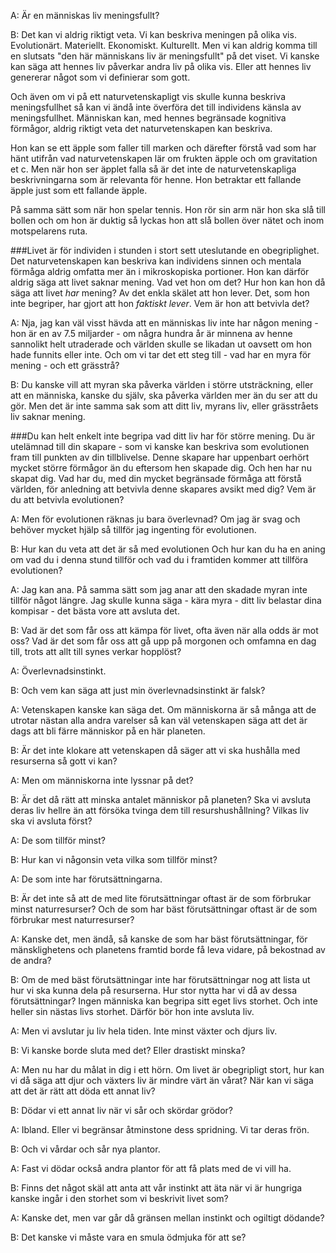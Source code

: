 A: Är en människas liv meningsfullt?

B: Det kan vi aldrig riktigt veta. Vi kan beskriva meningen på olika vis. Evolutionärt. Materiellt. Ekonomiskt. Kulturellt. Men vi kan aldrig komma till en slutsats "den här människans liv är meningsfullt" på det viset. Vi kanske kan säga att hennes liv påverkar andra liv på olika vis. Eller att hennes liv genererar något som vi definierar som gott.

Och även om vi på ett naturvetenskapligt vis skulle kunna beskriva meningsfullhet så kan vi ändå inte överföra det till individens känsla av meningsfullhet. Människan kan, med hennes begränsade kognitiva förmågor, aldrig riktigt veta det naturvetenskapen kan beskriva.

Hon kan se ett äpple som faller till marken och därefter förstå vad som har hänt utifrån vad naturvetenskapen lär om frukten äpple och om gravitation et c. Men när hon ser äpplet falla så är det inte de naturvetenskapliga beskrivningarna som är relevanta för henne. Hon betraktar ett fallande äpple just som ett fallande äpple.

På samma sätt som när hon spelar tennis. Hon rör sin arm när hon ska slå till bollen och om hon är duktig så lyckas hon att slå bollen över nätet och inom motspelarens ruta. 

###Livet är för individen i stunden i stort sett uteslutande en obegriplighet. Det naturvetenskapen kan beskriva kan individens sinnen och mentala förmåga aldrig omfatta mer än i mikroskopiska portioner. Hon kan därför aldrig säga att livet saknar mening. Vad vet hon om det? Hur hon kan hon då säga att livet *har* mening? Av det enkla skälet att hon lever. Det, som hon inte begriper, har gjort att hon *faktiskt lever*. Vem är hon att betvivla det?

A: Nja, jag kan väl visst hävda att en människas liv inte har någon mening - hon är en av 7.5 miljarder - om några hundra år är minnena av henne sannolikt helt utraderade och världen skulle se likadan ut oavsett om hon hade funnits eller inte. Och om vi tar det ett steg till - vad har en myra för mening - och ett grässtrå?

B: Du kanske vill att myran ska påverka världen i större utsträckning, eller att en människa, kanske du själv, ska påverka världen mer än du ser att du gör. Men det är inte samma sak som att ditt liv, myrans liv, eller grässtråets liv saknar mening.

###Du kan helt enkelt inte begripa vad ditt liv har för större mening. Du är utelämnad till din skapare - som vi kanske kan beskriva som evolutionen fram till punkten av din tillblivelse. Denne skapare har uppenbart oerhört mycket större förmågor än du eftersom hen skapade dig. Och hen har nu skapat dig. Vad har du, med din mycket begränsade förmåga att förstå världen, för anledning att betvivla denne skapares avsikt med dig? Vem är du att betvivla evolutionen?

A: Men för evolutionen räknas ju bara överlevnad? Om jag är svag och behöver mycket hjälp så tillför jag ingenting för evolutionen.

B: Hur kan du veta att det är så med evolutionen Och hur kan du ha en aning om vad du i denna stund tillför och vad du i framtiden kommer att tillföra evolutionen?

A: Jag kan ana. På samma sätt som jag anar att den skadade myran inte tillför något längre. Jag skulle kunna säga - kära myra - ditt liv belastar dina kompisar - det bästa vore att avsluta det.

B: Vad är det som får oss att kämpa för livet, ofta även när alla odds är mot oss? Vad är det som får oss att gå upp på morgonen och omfamna en dag till, trots att allt till synes verkar hopplöst?

A: Överlevnadsinstinkt.

B: Och vem kan säga att just min överlevnadsinstinkt är falsk? 

A: Vetenskapen kanske kan säga det. Om människorna är så många att de utrotar nästan alla andra varelser så kan väl vetenskapen säga att det är dags att bli färre människor på en här planeten.

B: Är det inte klokare att vetenskapen då säger att vi ska hushålla med resurserna så gott vi kan?

A: Men om människorna inte lyssnar på det?

B: Är det då rätt att minska antalet människor på planeten? Ska vi avsluta deras liv hellre än att försöka tvinga dem till resurshushållning? Vilkas liv ska vi avsluta först?

A: De som tillför minst?

B: Hur kan vi någonsin veta vilka som tillför minst?

A: De som inte har förutsättningarna.

B: Är det inte så att de med lite förutsättningar oftast är de som förbrukar minst naturresurser? Och de som har bäst förutsättningar oftast är de som förbrukar mest naturresurser?

A: Kanske det, men ändå, så kanske de som har bäst förutsättningar, för mänsklighetens och planetens framtid borde få leva vidare, på bekostnad av de andra?

B: Om de med bäst förutsättningar inte har förutsättningar nog att lista ut hur vi ska kunna dela på resurserna. Hur stor nytta har vi då av dessa förutsättningar? Ingen människa kan begripa sitt eget livs storhet. Och inte heller sin nästas livs storhet. Därför bör hon inte avsluta liv.

A: Men vi avslutar ju liv hela tiden. Inte minst växter och djurs liv.

B: Vi kanske borde sluta med det? Eller drastiskt minska?

A: Men nu har du målat in dig i ett hörn. Om livet är obegripligt stort, hur kan vi då säga att djur och växters liv är mindre värt än vårat? När kan vi säga att det är rätt att döda ett annat liv?

B: Dödar vi ett annat liv när vi sår och skördar grödor?

A: Ibland. Eller vi begränsar åtminstone dess spridning. Vi tar deras frön.

B: Och vi vårdar och sår nya plantor.

A: Fast vi dödar också andra plantor för att få plats med de vi vill ha.

B: Finns det något skäl att anta att vår instinkt att äta när vi är hungriga kanske ingår i den storhet som vi beskrivit livet som?

A: Kanske det, men var går då gränsen mellan instinkt och ogiltigt dödande?

B: Det kanske vi måste vara en smula ödmjuka för att se?





















